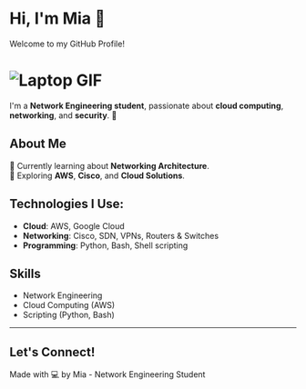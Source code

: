 # Hi, I'm Mia 👋
Welcome to my GitHub Profile!

# ![Laptop GIF](https://media.giphy.com/media/xonOzxf2M8hNu/giphy.gif)

I'm a **Network Engineering student**, passionate about **cloud computing**, **networking**, and **security**. 🚀

## About Me
🌱 Currently learning about **Networking Architecture**.  
🌱 Exploring **AWS**, **Cisco**, and **Cloud Solutions**.

## Technologies I Use:
- **Cloud**: AWS, Google Cloud  
- **Networking**: Cisco, SDN, VPNs, Routers & Switches  
- **Programming**: Python, Bash, Shell scripting  

## Skills
- Network Engineering
- Cloud Computing (AWS)
- Scripting (Python, Bash)

---


## Let's Connect!
Made with 💻 by Mia - Network Engineering Student
